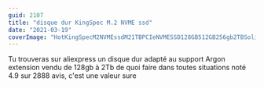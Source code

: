 ```yaml
---
guid: 2107
title: "disque dur KingSpec M.2 NVME ssd"
date: "2021-03-19"
coverImage: "HotKingSpecM2NVMEssdM21TBPCIeNVMESSD128GB512GB256gb2TBSolid.jpg"
---
```


Tu trouveras sur aliexpress un disque dur adapté au support Argon extension vendu de 128gb à 2Tb de quoi faire dans toutes situations noté 4.9 sur 2888 avis, c'est une valeur sure

